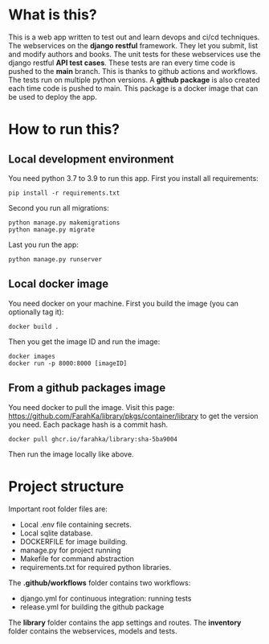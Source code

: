# What is this?

This is a web app written to test out and learn devops and ci/cd techniques.
The webservices on the **django restful** framework. They let you submit, list and modify authors and books. 
The unit tests for these webservices use the django restful **API test cases**.
These tests are ran every time code is pushed to the **main** branch. This is thanks to github actions and workflows. The tests run on multiple python versions.
A **github package** is also created each time code is pushed to main. This package is a docker image that can be used to deploy the app.


# How to run this?


## Local development environment
You need python 3.7 to 3.9 to run this app. 
First you install all requirements:

    pip install -r requirements.txt

Second you run all migrations:

    python manage.py makemigrations
    python manage.py migrate

Last you run the app:

    python manage.py runserver


## Local docker image

You need docker on your machine.
First you build the image (you can optionally tag it):

    docker build .
 Then you get the image ID and run the image:
 

    docker images
    docker run -p 8000:8000 [imageID]

## From a github packages image

You need docker to pull the image.
Visit this page: https://github.com/FarahKa/library/pkgs/container/library to get the version you need. Each package hash is a commit hash.

    docker pull ghcr.io/farahka/library:sha-5ba9004
Then run the image locally like above.

# Project structure

Important root folder files are:

 - Local .env file containing secrets.
 - Local sqlite database.
 - DOCKERFILE for image building.
 - manage.py for project running
 - Makefile for command abstraction
 - requirements.txt for required python libraries.
 
 The **.github/workflows** folder contains two workflows:
 - django.yml for continuous integration: running tests
 - release.yml for building the github package
 
The **library** folder contains the app settings and routes.
The **inventory** folder contains the webservices, models and tests.



